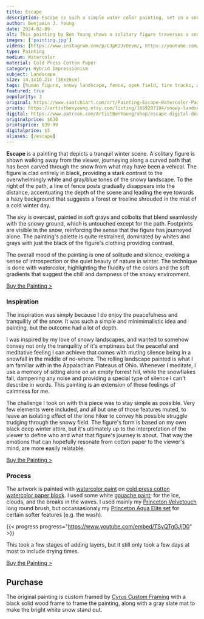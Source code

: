 ```yaml
---
title: Escape
description: Escape is such a simple water color painting, set in a snowy vast field. Showing the trek of the lone figure whose identity is up to interpretation.
author: Benjamin J. Young
date: 2024-02-09
alt: This painting by Ben Young shows a solitary figure traverses a snowy path flanked by a fence, in a muted watercolor landscape shrouded in a hazy atmosphere.
images: ['painting.jpg']
videos: [https://www.instagram.com/p/C3pK2JvOevm/, https://youtube.com/shorts/TSyQTgGJjD0]
type: Painting
medium: Watercolor
material: Cold Press Cotton Paper
category: Hybrid Impressionism
subject: Landscape
size: 14.1x10.2in (36x26cm)
tags: [human figure, snowy landscape, fence, open field, tire tracks, watercolor paint, hybrid impressionism, landscape art, cool tone, restrained pallette]
featured: true
popularity: 3
original: https://www.saatchiart.com/art/Painting-Escape-Watercolor-Painting/2418035/11490363/view
prints: https://artistbenyoung.etsy.com/listing/1669207104/snowy-landscape-painting-on-framed
digital: https://www.patreon.com/ArtistBenYoung/shop/escape-digital-download-139688
originalprice: $630
printsprice: $39-99
digitalprice: $5
aliases: [/escape]
---
```


**Escape** is a painting that depicts a tranquil winter scene. A solitary figure is shown walking away from the viewer, journeying along a curved path that has been carved through the snow from what may have been a vehical. The figure is clad entirely in black, providing a stark contrast to the overwhelmingly white and gray/blue tones of the snowy landscape. To the right of the path, a line of fence posts gradually disappears into the distance, accentuating the depth of the scene and leading the eye towards a hazy background that suggests a forest or treeline shrouded in the mist of a cold winter day.

The sky is overcast, painted in soft grays and colbolts that blend seamlessly with the snowy ground, which is untouched except for the path. Footprints are visible in the snow, reinforcing the sense that the figure has journeyed alone. The painting's palette is quite restrained, dominated by whites and grays with just the black of the figure's clothing providing contrast.

The overall mood of the painting is one of solitude and silence, evoking a sense of introspection or the quiet beauty of nature in winter. The technique is done with watercolor, highlighting the fluidity of the colors and the soft gradients that suggest the chill and dampness of the snowy environment.

[Buy the Painting >](#purchase)

### Inspiration ###

The inspiration was simply because I do enjoy the peacefulness and tranquility of the snow. It was such a simple and minimimalistic idea and painting, but the outcome had a lot of depth.

I was inspired by my love of snowy landscapes, and wanted to somehow convey not only the tranquility of it's emptiness but the peaceful and meditative feeling I can achieve that comes with muting silence being in a snowfall in the middle of no-where. The rolling landscape painted is what I am familiar with in the Appalachian Plateaus of Ohio. Whenever I meditate, I use a memory of sitting alone on an empty forrest hill, while the snowflakes fall, dampening any noise and providing a special type of silence I can't describe in words. This painting is an extension of those feelings of calmness for me.

The challenge I took on with this piece was to stay simple as possible. Very few elements were included, and all but one of those features muted, to leave an isolating effect of the lone hiker to convey his possible struggle trudging through the snowy field. The figure's form is based on my own black deep winter attire, but it's ultimately up to the interpretation of the viewer to define who and what that figure's journey is about. That way the emotions that can hopefully resonate from cotton paper to the viewer's mind, are more easily relatable.

[Buy the Painting >](#purchase)

### Process ###

The artwork is painted with [watercolor paint](https://www.anrdoezrs.net/click-101118598-13717235?url=https%3A%2F%2Fwww.dickblick.com%2Fitems%2Froyal-langnickel-waterclor-paint-set-of-12%2F%3Fclicktracking%3Dtrue%26wmcp%3Dpla%26wmcid%3Ditems%26wmckw%3D86329-1009%26country%3Dus%26currency%3Dusd&cjsku=86329-1009) on [cold press cotton watercolor paper block](https://www.kqzyfj.com/click-101118598-13717235?url=https%3A%2F%2Fwww.dickblick.com%2Fitems%2Farches-watercolor-block-11-x-14-cold-press-20-sheets%2F%3Fclicktracking%3Dtrue%26wmcp%3Dpla%26wmcid%3Ditems%26wmckw%3D10020-1004%26country%3Dus%26currency%3Dusd&cjsku=10020-1004). I used some white [gouache paint](https://www.jdoqocy.com/click-101118598-13717235?url=https%3A%2F%2Fwww.dickblick.com%2Fitems%2Fholbein-acrylic-designer-gouache-set-of-12-12-ml-tubes%2F%3Fclicktracking%3Dtrue%26wmcp%3Dpla%26wmcid%3Ditems%26wmckw%3D00811-1012%26country%3Dus%26currency%3Dusd&cjsku=00811-1012); for the ice, clouds, and the breaks in the waves. I used mainly my [Princeton Velvetouch](https://www.kqzyfj.com/click-101118598-13717235?url=https%3A%2F%2Fwww.dickblick.com%2Fitems%2Fprinceton-velvetouch-series-3950-synthetic-brushes-blick-exclusive-set-of-4%2F%3Fclicktracking%3Dtrue%26wmcp%3Dpla%26wmcid%3Ditems%26wmckw%3D06444-1049%26country%3Dus%26currency%3Dusd&cjsku=06444-1049) long round brush, but occassasionaly my [Princeton Aqua Elite set](https://www.anrdoezrs.net/click-101118598-13717235?url=https%3A%2F%2Fwww.dickblick.com%2Fitems%2Fprinceton-aqua-elite-series-4850-synthetic-brushes-set-of-4%2F%3Fclicktracking%3Dtrue%26wmcp%3Dpla%26wmcid%3Ditems%26wmckw%3D05468-1049%26country%3Dus%26currency%3Dusd&cjsku=05468-1049) for certain softer features (e.g. the wash).

{{< progress progress="https://www.youtube.com/embed/TSyQTgGJjD0" >}}

This took a few stages of adding layers, but it still only took a few days at most to include drying times.

[Buy the Painting >](#purchase)

## Purchase ##

The original painting is custom framed by [Cyrus Custom Framing](http://cyruscustom.com/) with a black solid wood frame to frame the painting, along with a gray slate mat to make the bright white snow stand out.
